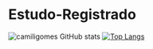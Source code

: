 # Estudo-Registrado


![ camiligomes GitHub stats](https://github-readme-stats.vercel.app/api?username=camiligomes&show_icons=true&theme=radical)
[![Top Langs](https://github-readme-stats.vercel.app/api/top-langs/?username=camiligomes&theme=radical)](https://github.com/camiligomes/github-readme-stats)
